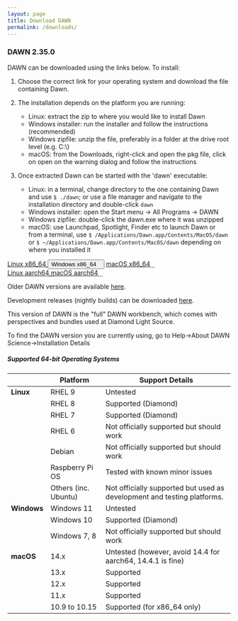 ```yaml
---
layout: page
title: Download DAWN
permalink: /downloads/
---
```

### DAWN 2.35.0


DAWN can be downloaded using the links below. To install:

1. Choose the correct link for your operating system and download the file containing Dawn.

2. The installation depends on the platform you are running:

    * Linux: extract the zip to where you would like to install Dawn
    * Windows installer: run the installer and follow the instructions (recommended)
    * Windows zipfile: unzip the file, preferably in a folder at the drive root level (e.g. C:\\)
    * macOS: from the Downloads, right-click and open the pkg file, click on open on the warning dialog and follow the instructions

3. Once extracted Dawn can be started with the 'dawn' executable:

    * Linux: in a terminal, change directory to the one containing Dawn and use `$ ./dawn`;
    or use a file manager and navigate to the installation directory and double-click `dawn`
    * Windows installer: open the Start menu &rarr; All Programs &rarr; DAWN
    * Windows zipfile: double-click the dawn.exe where it was unzipped
    * macOS: use Launchpad, Spotlight, Finder etc to launch Dawn or from a terminal, use `$ /Applications/Dawn.app/Contents/MacOS/dawn`
    or `$ ~/Applications/Dawn.app/Contents/MacOS/dawn` depending on where you installed it

<script>
	function showHide(elementId){
		var element = document.getElementById(elementId);
		if(element.style.display == 'none'){
			element.style.display = 'block';
		} else {
			element.style.display = 'none';
		}
	}
</script>
<div class="row center">
	<a href="https://alfred.diamond.ac.uk/DawnDiamond/2.35/downloads/builds-release/DawnDiamond-2.35.0.v20240729-0751-linux.x86_64.zip" class="btn-large waves-effect" onclick="trackOutboundLink('https://alfred.diamond.ac.uk/DawnDiamond/2.35/downloads/builds-release/DawnDiamond-2.35.0.v20240729-0751-linux.x86_64.zip'); return false;">
		Linux x86_64<i class="material-icons right">&#xE2C4;</i>
	</a>
	<button type="button" class="btn-large waves-effect" onclick="showHide('winExeOrZip')">
		Windows x86_64<i class="material-icons right">&#xE2C4;</i>
	</button>
	<a href="https://alfred.diamond.ac.uk/DawnDiamond/2.35/downloads/builds-release/DawnDiamond-2.35.0.v20240729-0751-macosx.x86_64.pkg" class="btn-large waves-effect" onclick="trackOutboundLink('https://alfred.diamond.ac.uk/DawnDiamond/2.35/downloads/builds-release/DawnDiamond-2.35.0.v20240729-0751-macosx.x86_64.pkg'); return false;">
		macOS x86_64<i class="material-icons right">&#xE2C4;</i>
	</a>
</div>

<div id="winExeOrZip" class="row center" style="display: none">
	<a href="https://alfred.diamond.ac.uk/DawnDiamond/2.35/downloads/builds-release/DawnDiamond-2.35.0.v20240729-0751-win32.x86_64-inst.exe" class="btn-large waves-effect" onclick="trackOutboundLink('https://alfred.diamond.ac.uk/DawnDiamond/2.35/downloads/builds-release/DawnDiamond-2.35.0.v20240729-0751-win32.x86_64-inst.exe'); return false;">
		EXE<i class="material-icons right">&#xE2C4;</i>
	</a>
	<a href="https://alfred.diamond.ac.uk/DawnDiamond/2.35/downloads/builds-release/DawnDiamond-2.35.0.v20240729-0751-win32.x86_64.zip" class="btn-large waves-effect" onclick="trackOutboundLink('https://alfred.diamond.ac.uk/DawnDiamond/2.35/downloads/builds-release/DawnDiamond-2.35.0.v20240729-0751-win32.x86_64.zip'); return false;">
		ZIP<i class="material-icons right">&#xE2C4;</i>
	</a>
</div>

<div class="row center">
	<a href="https://alfred.diamond.ac.uk/DawnDiamond/2.35/downloads/builds-release/DawnDiamond-2.35.0.v20240729-0751-linux.aarch64.zip" class="btn-large waves-effect" onclick="trackOutboundLink('https://alfred.diamond.ac.uk/DawnDiamond/2.35/downloads/builds-release/DawnDiamond-2.35.0.v20240729-0751-linux.aarch64.zip'); return false;">
		Linux aarch64<i class="material-icons right">&#xE2C4;</i>
	</a>
	<a href="https://alfred.diamond.ac.uk/DawnDiamond/2.35/downloads/builds-release/DawnDiamond-2.35.0.v20240729-0751-macosx.aarch64.pkg" class="btn-large waves-effect" onclick="trackOutboundLink('https://alfred.diamond.ac.uk/DawnDiamond/2.35/downloads/builds-release/DawnDiamond-2.35.0.v20240729-0751-macosx.aarch64.pkg'); return false;">
		macOS aarch64<i class="material-icons right">&#xE2C4;</i>
	</a>
</div>

Older DAWN versions are available [here](https://alfred.diamond.ac.uk/DawnDiamond/).

Development releases (nightly builds) can be downloaded [here](https://alfred.diamond.ac.uk/DawnDiamond/master/downloads/builds-snapshot/).

This version of DAWN is the "full" DAWN workbench, which comes with perspectives and bundles used at Diamond Light Source.

To find the DAWN version you are currently using, go to Help&rarr;About DAWN Science&rarr;Installation Details

##### Supported 64-bit Operating Systems

|               | Platform             | Support Details                                                          |
|---------------|----------------------|--------------------------------------------------------------------------|
| **Linux**     | RHEL 9               | Untested                                                                 |
|               | RHEL 8               | Supported (Diamond)                                                      |
|               | RHEL 7               | Supported (Diamond)                                                      |
|               | RHEL 6               | Not officially supported but should work                                 |
|               | Debian               | Not officially supported but should work                                 |
|               | Raspberry Pi OS      | Tested with known minor issues                                           |
|               | Others (inc. Ubuntu) | Not officially supported but used as development and testing platforms.  |
| **Windows**   | Windows 11           | Untested                                                                 |
|               | Windows 10           | Supported (Diamond)                                                      |
|               | Windows 7, 8         | Not officially supported but should work                                 |
| **macOS**     | 14.x                 | Untested (however, avoid 14.4 for aarch64, 14.4.1 is fine)               |
|               | 13.x                 | Supported                                                                |
|               | 12.x                 | Supported                                                                |
|               | 11.x                 | Supported                                                                |
|               | 10.9 to 10.15        | Supported (for x86_64 only)                                              |

